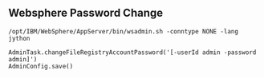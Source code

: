 ## Websphere Password Change

```
/opt/IBM/WebSphere/AppServer/bin/wsadmin.sh -conntype NONE -lang jython
```
```
AdminTask.changeFileRegistryAccountPassword('[-userId admin -password admin]')
AdminConfig.save()
```